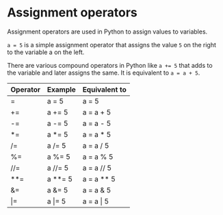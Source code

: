 # Assignment operators

Assignment operators are used in Python to assign values to variables.

`a = 5` is a simple assignment operator that assigns the value `5` on the right to the variable a on the left.

There are various compound operators in Python like `a += 5` that adds to the variable and later assigns the same. It is equivalent to `a = a + 5`.

| Operator | Example | Equivalent to |
| -------- | ------- | ------------ |
| =        | a = 5   | a = 5        |
| +=       | a += 5  | a = a + 5    |
| -=       | a -= 5  | a = a - 5    |
| *=       | a *= 5  | a = a * 5    |
| /=       | a /= 5  | a = a / 5    |
| %=       | a %= 5  | a = a % 5    |
| //=      | a //= 5 | a = a // 5   |
| **=      | a **= 5 | a = a ** 5   |
| &=       | a &= 5  | a = a & 5    |
| \|=       | a \|= 5  | a = a \| 5    |



